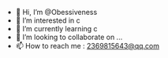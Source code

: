 - 👋 Hi, I’m @Obessiveness
- 👀 I’m interested in c
- 🌱 I’m currently learning c
- 💞️ I’m looking to collaborate on ...
- 📫 How to reach me : 2369815643@qq.com

<!---
Obessiveness/Obessiveness is a ✨ special ✨ repository because its `README.md` (this file) appears on your GitHub profile.
You can click the Preview link to take a look at your changes.
--->
